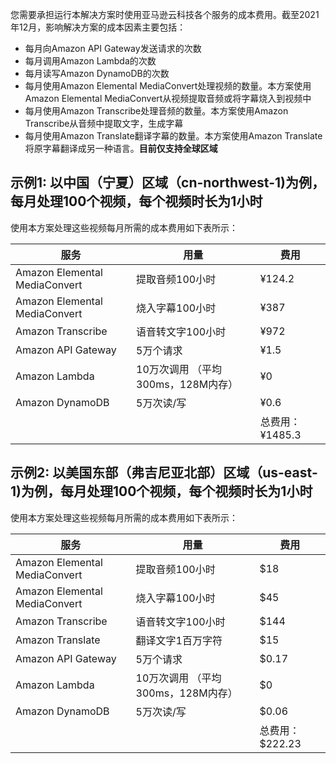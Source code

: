您需要承担运行本解决方案时使用亚马逊云科技各个服务的成本费用。截至2021年12月，影响解决方案的成本因素主要包括：

- 每月向Amazon API Gateway发送请求的次数
- 每月调用Amazon Lambda的次数
- 每月读写Amazon DynamoDB的次数
- 每月使用Amazon Elemental MediaConvert处理视频的数量。本方案使用Amazon Elemental MediaConvert从视频提取音频或将字幕烧入到视频中
- 每月使用Amazon Transcribe处理音频的数量。本方案使用Amazon Transcribe从音频中提取文字，生成字幕
- 每月使用Amazon Translate翻译字幕的数量。本方案使用Amazon Translate将原字幕翻译成另一种语言。**目前仅支持全球区域**

## 示例1: 以中国（宁夏）区域（cn-northwest-1)为例，每月处理100个视频，每个视频时长为1小时

使用本方案处理这些视频每月所需的成本费用如下表所示：

| 服务 | 用量 | 费用 |
|---|---|---|
| Amazon Elemental MediaConvert | 提取音频100小时 | ¥124.2 |
| Amazon Elemental MediaConvert | 烧入字幕100小时 | ¥387 |
| Amazon Transcribe | 语音转文字100小时 | ¥972 |
| Amazon API Gateway | 5万个请求 | ¥1.5 |
| Amazon Lambda | 10万次调用 （平均300ms，128M内存） | ¥0 |
| Amazon DynamoDB | 5万次读/写 | ¥0.6 |
|  |  | 总费用：¥1485.3 |

## 示例2: 以美国东部（弗吉尼亚北部）区域（us-east-1)为例，每月处理100个视频，每个视频时长为1小时

使用本方案处理这些视频每月所需的成本费用如下表所示：

| 服务 | 用量 | 费用 |
|---|---|---|
| Amazon Elemental MediaConvert | 提取音频100小时 | $18     |
| Amazon Elemental MediaConvert | 烧入字幕100小时 | $45     |
| Amazon Transcribe | 语音转文字100小时 | $144 |
| Amazon Translate | 翻译文字1百万字符 | $15 |
| Amazon API Gateway | 5万个请求 | $0.17 |
| Amazon Lambda | 10万次调用 （平均300ms，128M内存） | $0 |
| Amazon DynamoDB | 5万次读/写 | $0.06 |
|  |  | 总费用：$222.23 |
